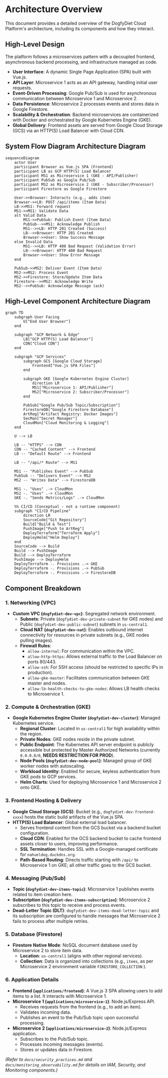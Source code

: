 # Architecture Overview

This document provides a detailed overview of the DogfyDiet Cloud Platform's architecture, including its components and how they interact.

## High-Level Design

The platform follows a microservices pattern with a decoupled frontend, asynchronous backend processing, and infrastructure managed as code.

* **User Interface**: A dynamic Single Page Application (SPA) built with Vue.js.
* **API Layer**: Microservice 1 acts as an API gateway, handling initial user requests.
* **Event-Driven Processing**: Google Pub/Sub is used for asynchronous communication between Microservice 1 and Microservice 2.
* **Data Persistence**: Microservice 2 processes events and stores data in Google Firestore.
* **Scalability & Orchestration**: Backend microservices are containerized with Docker and orchestrated by Google Kubernetes Engine (GKE).
* **Global Delivery**: Frontend assets are served from Google Cloud Storage (GCS) via an HTTP(S) Load Balancer with Cloud CDN.

## System Flow Diagram Architecture Diagram

```mermaid
sequenceDiagram
    actor User
    participant Browser as Vue.js SPA (Frontend)
    participant LB as GCP HTTP(S) Load Balancer
    participant MS1 as Microservice 1 (GKE - API/Publisher)
    participant PubSub as Google Pub/Sub
    participant MS2 as Microservice 2 (GKE - Subscriber/Processor)
    participant Firestore as Google Firestore

    User->>Browser: Interacts (e.g., adds item)
    Browser->>LB: POST /api/items (Item Data)
    LB->>MS1: Forward request
    MS1->>MS1: Validate Data
    alt Valid Data
        MS1->>PubSub: Publish Event (Item Data)
        PubSub-->>MS1: Acknowledge Publish
        MS1-->>LB: HTTP 201 Created (Success)
        LB-->>Browser: HTTP 201 Created
        Browser->>User: Show Success Message
    else Invalid Data
        MS1-->>LB: HTTP 400 Bad Request (Validation Error)
        LB-->>Browser: HTTP 400 Bad Request
        Browser->>User: Show Error Message
    end

    PubSub->>MS2: Deliver Event (Item Data)
    MS2->>MS2: Process Event
    MS2->>Firestore: Store/Update Item Data
    Firestore-->>MS2: Acknowledge Write
    MS2-->>PubSub: Acknowledge Message (ack)
```

## High-Level Component Architecture Diagram
```mermaid
graph TD
    subgraph User Facing
        U["End User Browser"]
    end

    subgraph "GCP Network & Edge"
        LB["GCP HTTP(S) Load Balancer"]
        CDN["Cloud CDN"]
    end

    subgraph "GCP Services"
        subgraph GCS [Google Cloud Storage]
            Frontend["Vue.js SPA Files"]
        end

        subgraph GKE [Google Kubernetes Engine Cluster]
            direction LR
            MS1["Microservice 1: API/Publisher"]
            MS2["Microservice 2: Subscriber/Processor"]
        end

        PubSub["Google Pub/Sub Topic/Subscription"]
        FirestoreDB["Google Firestore Database"]
        ArtReg["Artifact Registry: Docker Images"]
        SecMan["Secret Manager"]
        CloudMon["Cloud Monitoring & Logging"]
    end

    U --> LB

    LB -- "HTTPS" --> CDN
    CDN -- "Cached Content" --> Frontend
    LB -- "Default Route" --> Frontend

    LB -- "/api/* Route" --> MS1

    MS1 -- "Publishes Event" --> PubSub
    PubSub -- "Delivers Event" --> MS2
    MS2 -- "Writes Data" --> FirestoreDB

    MS1 -. "Uses" .-> CloudMon
    MS2 -. "Uses" .-> CloudMon
    GKE -. "Sends Metrics/Logs" .-> CloudMon

    %% CI/CD (Conceptual - not a runtime component)
    subgraph "CI/CD Pipeline"
        direction LR
        SourceCode["Git Repository"]
        Build["Build & Test"]
        PushImage["Push to ArtReg"]
        DeployTerraform["Terraform Apply"]
        DeployHelm["Helm Deploy"]
    end
    SourceCode --> Build
    Build --> PushImage
    Build --> DeployTerraform
    PushImage --> DeployHelm
    DeployTerraform -. Provisions .-> GKE
    DeployTerraform -. Provisions .-> PubSub
    DeployTerraform -. Provisions .-> FirestoreDB

```
## Component Breakdown

### 1. Networking (VPC)
* **Custom VPC (`dogfydiet-dev-vpc`)**: Segregated network environment. 
    * **Subnets**: Private (`dogfydiet-dev-private-subnet` for GKE nodes) and Public (`dogfydiet-dev-public-subnet`) subnets in `us-central1`. 
    * **Cloud NAT (`dogfydiet-dev-nat`)**: Enables outbound internet connectivity for resources in private subnets (e.g., GKE nodes pulling images). 
    * **Firewall Rules**:
        * `allow-internal`: For communication within the VPC. 
        * `allow-http-https`: Allows external traffic to the Load Balancer on ports 80/443. 
        * `allow-ssh`: For SSH access (should be restricted to specific IPs in production).
        * `allow-gke-master`: Facilitates communication between GKE master and nodes. 
        * `allow-lb-health-checks-to-gke-nodes`: Allows LB health checks to Microservice 1.

### 2. Compute & Orchestration (GKE)
* **Google Kubernetes Engine Cluster (`dogfydiet-dev-cluster`)**: Managed Kubernetes service.
    * **Regional Cluster**: Located in `us-central1` for high availability within the region.
    * **Private Nodes**: GKE nodes reside in the private subnet. 
    * **Public Endpoint**: The Kubernetes API server endpoint is publicly accessible but protected by Master Authorized Networks (currently `0.0.0.0/0`, **NEEDS RESTRICTION FOR PROD**). 
    * **Node Pools (`dogfydiet-dev-node-pool`)**: Managed group of GKE worker nodes with autoscaling.
    * **Workload Identity**: Enabled for secure, keyless authentication from GKE pods to GCP services. 
    * **Helm Charts**: Used for deploying Microservice 1 and Microservice 2 onto GKE.

### 3. Frontend Hosting & Delivery
* **Google Cloud Storage (GCS)**: Bucket (e.g., `dogfydiet-dev-frontend-xxxx`) hosts the static build artifacts of the Vue.js SPA. 
* **HTTP(S) Load Balancer**: Global external load balancer.
    * Serves frontend content from the GCS bucket via a backend bucket configuration. 
    * **Cloud CDN**: Enabled for the GCS backend bucket to cache frontend assets closer to users, improving performance. 
    * **SSL Termination**: Handles SSL with a Google-managed certificate for `nahueldog.duckdns.org`. 
    * **Path-Based Routing**: Directs traffic starting with `/api/` to Microservice 1 on GKE; all other traffic goes to the GCS bucket. 

### 4. Messaging (Pub/Sub)
* **Topic (`dogfydiet-dev-items-topic`)**: Microservice 1 publishes events related to item creation here. 
* **Subscription (`dogfydiet-dev-items-subscription`)**: Microservice 2 subscribes to this topic to receive and process events. 
* **Dead-Letter Topic (DLT)**: `dogfydiet-dev-items-dead-letter-topic` and its subscription are configured to handle messages that Microservice 2 fails to process after multiple retries. 

### 5. Database (Firestore)
* **Firestore Native Mode**: NoSQL document database used by Microservice 2 to store item data. 
    * **Location**: `us-central1` (aligns with other regional services). 
    * **Collection**: Data is organized into collections (e.g., `items`, as per Microservice 2 environment variable `FIRESTORE_COLLECTION` ).

### 6. Application Details
* **Frontend (`applications/frontend`)**: A Vue.js 3 SPA allowing users to add items to a list. It interacts with Microservice 1.
* **Microservice 1 (`applications/microservice-1`)**: Node.js/Express API.
    * Receives requests from the frontend (e.g., to add an item). 
    * Validates incoming data. 
    * Publishes an event to the Pub/Sub topic upon successful processing. 
* **Microservice 2 (`applications/microservice-2`)**: Node.js/Express application.
    * Subscribes to the Pub/Sub topic. 
    * Processes incoming messages (events). 
    * Stores or updates data in Firestore. 

*(Refer to `docs/security_practices.md` and `docs/monitoring_observability.md` for details on IAM, Security, and Monitoring components.)*
